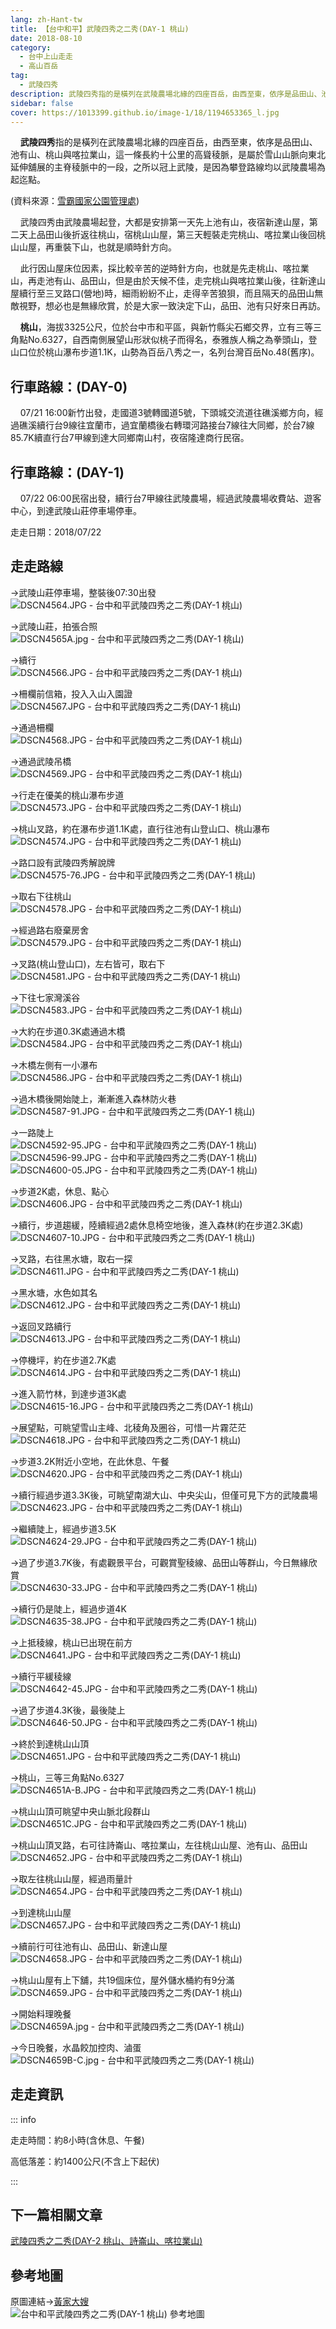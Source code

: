 ```yaml
---
lang: zh-Hant-tw
title: 【台中和平】武陵四秀之二秀(DAY-1 桃山)
date: 2018-08-10
category: 
  - 台中上山走走
  - 高山百岳
tag:
  - 武陵四秀
description: 武陵四秀指的是橫列在武陵農場北緣的四座百岳，由西至東，依序是品田山、池有山、桃山與喀拉業山，這一條長約十公里的高聳稜脈，是屬於雪山山脈向東北延伸舖展的主脊稜脈中的一段，之所以冠上武陵，是因為攀登路線均以武陵農場為起迄點。
sidebar: false
cover: https://1013399.github.io/image-1/18/1194653365_l.jpg
---
```


    **武陵四秀**指的是橫列在武陵農場北緣的四座百岳，由西至東，依序是品田山、池有山、桃山與喀拉業山，這一條長約十公里的高聳稜脈，是屬於雪山山脈向東北延伸舖展的主脊稜脈中的一段，之所以冠上武陵，是因為攀登路線均以武陵農場為起迄點。

<!-- more -->

(資料來源：[雪霸國家公園管理處](https://www.spnp.gov.tw/old/Article.aspx?a=1w%2Bby5rFa%2Bw%3D&lang=1))  

    武陵四秀由武陵農場起登，大都是安排第一天先上池有山，夜宿新達山屋，第二天上品田山後折返往桃山，宿桃山山屋，第三天輕裝走完桃山、喀拉業山後回桃山山屋，再重裝下山，也就是順時針方向。  

    此行因山屋床位因素，採比較辛苦的逆時針方向，也就是先走桃山、喀拉業山，再走池有山、品田山，但是由於天候不佳，走完桃山與喀拉業山後，往新達山屋續行至三叉路口(營地)時，細雨紛紛不止，走得辛苦狼狽，而且隔天的品田山無敵視野，想必也是無緣欣賞，於是大家一致決定下山，品田、池有只好來日再訪。  

    **桃山**，海拔3325公尺，位於台中市和平區，與新竹縣尖石鄉交界，立有三等三角點No.6327，自西南側展望山形狀似桃子而得名，泰雅族人稱之為拳頭山，登山口位於桃山瀑布步道1.1K，山勢為百岳八秀之一，名列台灣百岳No.48(舊序)。

## 行車路線：(DAY-0)  
    07/21 16:00新竹出發，走國道3號轉國道5號，下頭城交流道往礁溪鄉方向，經過礁溪續行台9線往宜蘭市，過宜蘭橋後右轉環河路接台7線往大同鄉，於台7線85.7K續直行台7甲線到達大同鄉南山村，夜宿隆達商行民宿。

## 行車路線：(DAY-1)  
    07/22 06:00民宿出發，續行台7甲線往武陵農場，經過武陵農場收費站、遊客中心，到達武陵山莊停車場停車。

走走日期：2018/07/22

## 走走路線
→武陵山莊停車場，整裝後07:30出發  
![DSCN4564.JPG - 台中和平武陵四秀之二秀(DAY-1 桃山)](https://1013399.github.io/image-1/18/1194652865_l.jpg)

→武陵山莊，拍張合照  
![DSCN4565A.jpg - 台中和平武陵四秀之二秀(DAY-1 桃山)](https://1013399.github.io/image-1/18/1194652965_l.jpg)

→續行  
![DSCN4566.JPG - 台中和平武陵四秀之二秀(DAY-1 桃山)](https://1013399.github.io/image-1/18/1194651292_l.jpg)

→柵欄前信箱，投入入山入園證  
![DSCN4567.JPG - 台中和平武陵四秀之二秀(DAY-1 桃山)](https://1013399.github.io/image-1/18/1194652078_l.jpg)

→通過柵欄  
![DSCN4568.JPG - 台中和平武陵四秀之二秀(DAY-1 桃山)](https://1013399.github.io/image-1/18/1194652966_l.jpg)

→通過武陵吊橋  
![DSCN4569.JPG - 台中和平武陵四秀之二秀(DAY-1 桃山)](https://1013399.github.io/image-1/18/1194651802_l.jpg)

→行走在優美的桃山瀑布步道  
![DSCN4573.JPG - 台中和平武陵四秀之二秀(DAY-1 桃山)](https://1013399.github.io/image-1/18/1194653065_l.jpg)

→桃山叉路，約在瀑布步道1.1K處，直行往池有山登山口、桃山瀑布  
![DSCN4574.JPG - 台中和平武陵四秀之二秀(DAY-1 桃山)](https://1013399.github.io/image-1/18/1194653066_l.jpg)

→路口設有武陵四秀解說牌  
![DSCN4575-76.JPG - 台中和平武陵四秀之二秀(DAY-1 桃山)](https://1013399.github.io/image-1/18/1194651803_l.jpg)

→取右下往桃山  
![DSCN4578.JPG - 台中和平武陵四秀之二秀(DAY-1 桃山)](https://1013399.github.io/image-1/18/1194652967_l.jpg)

→經過路右廢棄房舍  
![DSCN4579.JPG - 台中和平武陵四秀之二秀(DAY-1 桃山)](https://1013399.github.io/image-1/18/1194653165_l.jpg)

→叉路(桃山登山口)，左右皆可，取右下  
![DSCN4581.JPG - 台中和平武陵四秀之二秀(DAY-1 桃山)](https://1013399.github.io/image-1/18/1194651293_l.jpg)

→下往七家灣溪谷  
![DSCN4583.JPG - 台中和平武陵四秀之二秀(DAY-1 桃山)](https://1013399.github.io/image-1/18/1194652374_l.jpg)

→大約在步道0.3K處通過木橋  
![DSCN4584.JPG - 台中和平武陵四秀之二秀(DAY-1 桃山)](https://1013399.github.io/image-1/18/1194651485_l.jpg)

→木橋左側有一小瀑布  
![DSCN4586.JPG - 台中和平武陵四秀之二秀(DAY-1 桃山)](https://1013399.github.io/image-1/18/1194653166_l.jpg)

→過木橋後開始陡上，漸漸進入森林防火巷  
![DSCN4587-91.JPG - 台中和平武陵四秀之二秀(DAY-1 桃山)](https://1013399.github.io/image-1/18/1194652867_l.jpg)

→一路陡上  
![DSCN4592-95.JPG - 台中和平武陵四秀之二秀(DAY-1 桃山)](https://1013399.github.io/image-1/18/1194652079_l.jpg)  
![DSCN4596-99.JPG - 台中和平武陵四秀之二秀(DAY-1 桃山)](https://1013399.github.io/image-1/18/1194652375_l.jpg)  
![DSCN4600-05.JPG - 台中和平武陵四秀之二秀(DAY-1 桃山)](https://1013399.github.io/image-1/18/1194653265_l.jpg)

→步道2K處，休息、點心  
![DSCN4606.JPG - 台中和平武陵四秀之二秀(DAY-1 桃山)](https://1013399.github.io/image-1/18/1194653167_l.jpg)

→續行，步道趨緩，陸續經過2處休息椅空地後，進入森林(約在步道2.3K處)  
![DSCN4607-10.JPG - 台中和平武陵四秀之二秀(DAY-1 桃山)](https://1013399.github.io/image-1/18/1194652868_l.jpg)

→叉路，右往黑水塘，取右一探  
![DSCN4611.JPG - 台中和平武陵四秀之二秀(DAY-1 桃山)](https://1013399.github.io/image-1/18/1194652376_l.jpg)

→黑水塘，水色如其名  
![DSCN4612.JPG - 台中和平武陵四秀之二秀(DAY-1 桃山)](https://1013399.github.io/image-1/18/1194651486_l.jpg)

→返回叉路續行  
![DSCN4613.JPG - 台中和平武陵四秀之二秀(DAY-1 桃山)](https://1013399.github.io/image-1/18/1194653266_l.jpg)

→停機坪，約在步道2.7K處  
![DSCN4614.JPG - 台中和平武陵四秀之二秀(DAY-1 桃山)](https://1013399.github.io/image-1/18/1194652471_l.jpg)

→進入箭竹林，到達步道3K處  
![DSCN4615-16.JPG - 台中和平武陵四秀之二秀(DAY-1 桃山)](https://1013399.github.io/image-1/18/1194653168_l.jpg)

→展望點，可眺望雪山主峰、北稜角及圈谷，可惜一片霧茫茫  
![DSCN4618.JPG - 台中和平武陵四秀之二秀(DAY-1 桃山)](https://1013399.github.io/image-1/18/1194651295_l.jpg)

→步道3.2K附近小空地，在此休息、午餐  
![DSCN4620.JPG - 台中和平武陵四秀之二秀(DAY-1 桃山)](https://1013399.github.io/image-1/18/1194652970_l.jpg)

→續行經過步道3.3K後，可眺望南湖大山、中央尖山，但僅可見下方的武陵農場  
![DSCN4623.JPG - 台中和平武陵四秀之二秀(DAY-1 桃山)](https://1013399.github.io/image-1/18/1194653365_l.jpg)

→繼續陡上，經過步道3.5K  
![DSCN4624-29.JPG - 台中和平武陵四秀之二秀(DAY-1 桃山)](https://1013399.github.io/image-1/18/1194651296_l.jpg)

→過了步道3.7K後，有處觀景平台，可觀賞聖稜線、品田山等群山，今日無緣欣賞  
![DSCN4630-33.JPG - 台中和平武陵四秀之二秀(DAY-1 桃山)](https://1013399.github.io/image-1/18/1194652971_l.jpg)

→續行仍是陡上，經過步道4K  
![DSCN4635-38.JPG - 台中和平武陵四秀之二秀(DAY-1 桃山)](https://1013399.github.io/image-1/18/1194653069_l.jpg)

→上抵稜線，桃山已出現在前方  
![DSCN4641.JPG - 台中和平武陵四秀之二秀(DAY-1 桃山)](https://1013399.github.io/image-1/18/1194652378_l.jpg)

→續行平緩稜線  
![DSCN4642-45.JPG - 台中和平武陵四秀之二秀(DAY-1 桃山)](https://1013399.github.io/image-1/18/1194652379_l.jpg)

→過了步道4.3K後，最後陡上  
![DSCN4646-50.JPG - 台中和平武陵四秀之二秀(DAY-1 桃山)](https://1013399.github.io/image-1/18/1194652380_l.jpg)

→終於到達桃山山頂  
![DSCN4651.JPG - 台中和平武陵四秀之二秀(DAY-1 桃山)](https://1013399.github.io/image-1/18/1194652973_l.jpg)

→桃山，三等三角點No.6327  
![DSCN4651A-B.JPG - 台中和平武陵四秀之二秀(DAY-1 桃山)](https://1013399.github.io/image-1/18/1194652768_l.jpg)

→桃山山頂可眺望中央山脈北段群山  
![DSCN4651C.JPG - 台中和平武陵四秀之二秀(DAY-1 桃山)](https://1013399.github.io/image-1/18/1194651804_l.jpg)

→桃山山頂叉路，右可往詩崙山、喀拉業山，左往桃山山屋、池有山、品田山  
![DSCN4652.JPG - 台中和平武陵四秀之二秀(DAY-1 桃山)](https://1013399.github.io/image-1/18/1194653171_l.jpg)

→取左往桃山山屋，經過雨量計  
![DSCN4654.JPG - 台中和平武陵四秀之二秀(DAY-1 桃山)](https://1013399.github.io/image-1/18/1194651297_l.jpg)

→到達桃山山屋  
![DSCN4657.JPG - 台中和平武陵四秀之二秀(DAY-1 桃山)](https://1013399.github.io/image-1/18/1194652082_l.jpg)

→續前行可往池有山、品田山、新達山屋  
![DSCN4658.JPG - 台中和平武陵四秀之二秀(DAY-1 桃山)](https://1013399.github.io/image-1/18/1194653172_l.jpg)

→桃山山屋有上下舖，共19個床位，屋外儲水桶約有9分滿  
![DSCN4659.JPG - 台中和平武陵四秀之二秀(DAY-1 桃山)](https://1013399.github.io/image-1/18/1194653075_l.jpg)

→開始料理晚餐  
![DSCN4659A.jpg - 台中和平武陵四秀之二秀(DAY-1 桃山)](https://1013399.github.io/image-1/18/1194653271_l.jpg)

→今日晚餐，水晶餃加控肉、滷蛋  
![DSCN4659B-C.jpg - 台中和平武陵四秀之二秀(DAY-1 桃山)](https://1013399.github.io/image-1/18/1194651299_l.jpg)

## 走走資訊
::: info

走走時間：約8小時(含休息、午餐)

高低落差：約1400公尺(不含上下起伏)

:::

## 下一篇相關文章
[武陵四秀之二秀(DAY-2 桃山、詩崙山、喀拉業山)](/posts/post-17-2018-08-13.md)

## 參考地圖
原圖連結→[黃家大嫂](http://blog.xuite.net/lin6151/blog/129097971)  
![台中和平武陵四秀之二秀(DAY-1 桃山) 參考地圖](https://1013399.github.io/image-1/18/1194651990_l.jpg)